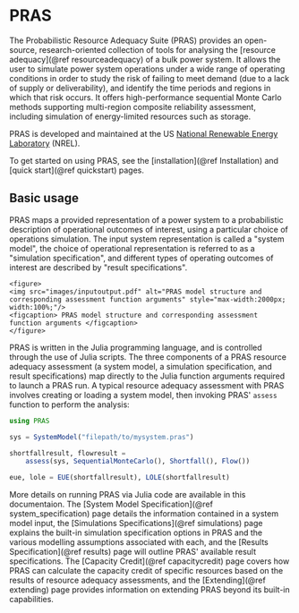 # PRAS

The Probabilistic Resource Adequacy Suite (PRAS) provides an open-source, research-oriented collection of tools for analysing the [resource adequacy](@ref resourceadequacy) of a
bulk power system.  It allows the user to simulate power system operations under a wide range of operating conditions in order to study the risk of failing to meet demand (due to a lack of supply or deliverability), and identify the time periods and regions in which that risk occurs. It offers high-performance sequential Monte Carlo methods supporting multi-region composite reliability assessment, including simulation of energy-limited resources such as storage.

PRAS is developed and maintained at the US
[National Renewable Energy Laboratory](https://www.nrel.gov/) (NREL).

To get started on using PRAS, see the [installation](@ref Installation) and [quick start](@ref quickstart) pages.

## Basic usage

PRAS maps a provided representation of a power system to a probabilistic description of operational outcomes of interest, using a particular choice of operations simulation. The input system representation is called a "system model", the choice of operational representation is referred to as a "simulation specification", and different types of operating outcomes of interest are described by "result specifications".

```@raw html
<figure>
<img src="images/inputoutput.pdf" alt="PRAS model structure and corresponding assessment function arguments" style="max-width:2000px;  width:100%;"/>
<figcaption> PRAS model structure and corresponding assessment function arguments </figcaption>
</figure>
```

PRAS is written in the Julia programming language, and is controlled through the use of Julia scripts. The three components of a PRAS resource adequacy assessment (a system model, a simulation specification, and result specifications) map directly to the Julia function arguments required to launch a PRAS run. A typical resource adequacy assessment with PRAS involves creating or loading a system model, then invoking PRAS' `assess` function to perform the analysis: 

```julia
using PRAS

sys = SystemModel("filepath/to/mysystem.pras")

shortfallresult, flowresult =
    assess(sys, SequentialMonteCarlo(), Shortfall(), Flow())

eue, lole = EUE(shortfallresult), LOLE(shortfallresult)
```

More details on running PRAS via Julia code are available in this documentaion. The [System Model Specification](@ref system_specification) page details the information contained in a system model input, the [Simulations Specifications](@ref simulations) page explains the built-in simulation specification options in PRAS and the various modelling assumptions associated with each, and the [Results Specification](@ref results) page will outline PRAS' available result specifications. The [Capacity Credit](@ref capacitycredit) page covers how PRAS can calculate the capacity credit of specific resources based on the results of resource adequacy assessments, and the [Extending](@ref extending) page provides information on extending PRAS beyond its built-in capabilities. 
